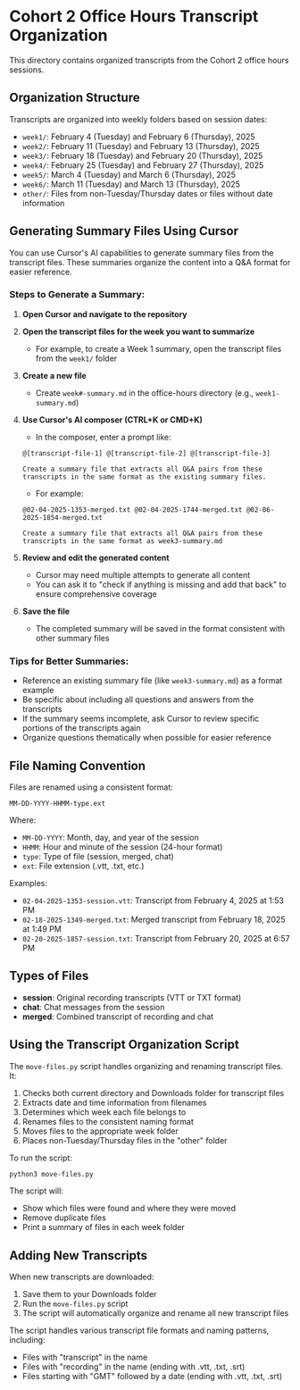 # Cohort 2 Office Hours Transcript Organization

This directory contains organized transcripts from the Cohort 2 office hours sessions.

## Organization Structure

Transcripts are organized into weekly folders based on session dates:

- `week1/`: February 4 (Tuesday) and February 6 (Thursday), 2025
- `week2/`: February 11 (Tuesday) and February 13 (Thursday), 2025
- `week3/`: February 18 (Tuesday) and February 20 (Thursday), 2025
- `week4/`: February 25 (Tuesday) and February 27 (Thursday), 2025
- `week5/`: March 4 (Tuesday) and March 6 (Thursday), 2025
- `week6/`: March 11 (Tuesday) and March 13 (Thursday), 2025
- `other/`: Files from non-Tuesday/Thursday dates or files without date information

## Generating Summary Files Using Cursor

You can use Cursor's AI capabilities to generate summary files from the transcript files. These summaries organize the content into a Q&A format for easier reference.

### Steps to Generate a Summary:

1. **Open Cursor and navigate to the repository**

2. **Open the transcript files for the week you want to summarize**
   - For example, to create a Week 1 summary, open the transcript files from the `week1/` folder

3. **Create a new file**
   - Create `week#-summary.md` in the office-hours directory (e.g., `week1-summary.md`)

4. **Use Cursor's AI composer (CTRL+K or CMD+K)**
   - In the composer, enter a prompt like:
   ```
   @[transcript-file-1] @[transcript-file-2] @[transcript-file-3]
   
   Create a summary file that extracts all Q&A pairs from these transcripts in the same format as the existing summary files.
   ```
   - For example:
   ```
   @02-04-2025-1353-merged.txt @02-04-2025-1744-merged.txt @02-06-2025-1854-merged.txt
   
   Create a summary file that extracts all Q&A pairs from these transcripts in the same format as week3-summary.md
   ```

5. **Review and edit the generated content**
   - Cursor may need multiple attempts to generate all content
   - You can ask it to "check if anything is missing and add that back" to ensure comprehensive coverage

6. **Save the file**
   - The completed summary will be saved in the format consistent with other summary files

### Tips for Better Summaries:

- Reference an existing summary file (like `week3-summary.md`) as a format example
- Be specific about including all questions and answers from the transcripts
- If the summary seems incomplete, ask Cursor to review specific portions of the transcripts again
- Organize questions thematically when possible for easier reference

## File Naming Convention

Files are renamed using a consistent format:

```
MM-DD-YYYY-HHMM-type.ext
```

Where:
- `MM-DD-YYYY`: Month, day, and year of the session
- `HHMM`: Hour and minute of the session (24-hour format)
- `type`: Type of file (session, merged, chat)
- `ext`: File extension (.vtt, .txt, etc.)

Examples:
- `02-04-2025-1353-session.vtt`: Transcript from February 4, 2025 at 1:53 PM
- `02-18-2025-1349-merged.txt`: Merged transcript from February 18, 2025 at 1:49 PM
- `02-20-2025-1857-session.txt`: Transcript from February 20, 2025 at 6:57 PM

## Types of Files

- **session**: Original recording transcripts (VTT or TXT format)
- **chat**: Chat messages from the session
- **merged**: Combined transcript of recording and chat

## Using the Transcript Organization Script

The `move-files.py` script handles organizing and renaming transcript files. It:

1. Checks both current directory and Downloads folder for transcript files
2. Extracts date and time information from filenames
3. Determines which week each file belongs to
4. Renames files to the consistent naming format
5. Moves files to the appropriate week folder
6. Places non-Tuesday/Thursday files in the "other" folder

To run the script:

```bash
python3 move-files.py
```

The script will:
- Show which files were found and where they were moved
- Remove duplicate files
- Print a summary of files in each week folder

## Adding New Transcripts

When new transcripts are downloaded:

1. Save them to your Downloads folder
2. Run the `move-files.py` script
3. The script will automatically organize and rename all new transcript files

The script handles various transcript file formats and naming patterns, including:
- Files with "transcript" in the name
- Files with "recording" in the name (ending with .vtt, .txt, .srt)
- Files starting with "GMT" followed by a date (ending with .vtt, .txt, .srt) 